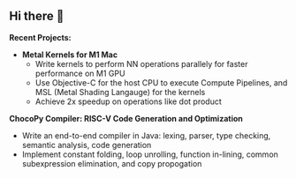 ## Hi there 👋

**Recent Projects:**
- **Metal Kernels for M1 Mac**
  - Write kernels to perform NN operations parallely for faster performance on M1 GPU
  - Use Objective-C for the host CPU to execute Compute Pipelines, and MSL (Metal Shading Langauge) for the kernels
  - Achieve 2x speedup on operations like dot product

**ChocoPy Compiler: RISC-V Code Generation and Optimization**
- Write an end-to-end compiler in Java: lexing, parser, type checking, semantic analysis, code generation
- Implement constant folding, loop unrolling, function in-lining, common subexpression elimination, and copy propogation
<!--
**abhip02/abhip02** is a ✨ _special_ ✨ repository because its `README.md` (this file) appears on your GitHub profile.

Here are some ideas to get you started:

- 🔭 I’m currently working on ...
- 🌱 I’m currently learning ...
- 👯 I’m looking to collaborate on ...
- 🤔 I’m looking for help with ...
- 💬 Ask me about ...
- 📫 How to reach me: ...
- 😄 Pronouns: ...
- ⚡ Fun fact: ...
-->

